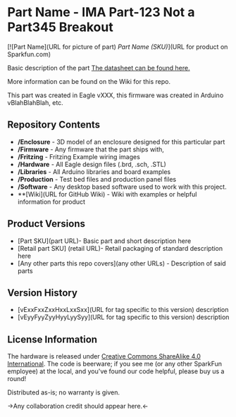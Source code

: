 Part Name - IMA Part-123 Not a Part345 Breakout
========================================

[![Part Name](URL for picture of part)
*Part Name (SKU)*](URL for product on Sparkfun.com)

Basic description of the part [The datasheet can be found here.](http://dlnmh9ip6v2uc.cloudfront.net/datasheets/Sensors/IMU/PS-MPU-9150A.pdf)

More information can be found on the Wiki for this repo. 

This part was created in Eagle vXXX, this firmware was created in Arduino vBlahBlahBlah, etc. 




Repository Contents
-------------------

* **/Enclosure** - 3D model of an enclosure designed for this particular part
* **/Firmware** - Any firmware that the part ships with, 
* **/Fritzing** - Fritzing Example wiring images
* **/Hardware** - All Eagle design files (.brd, .sch, .STL)
* **/Libraries** - All Arduino libraries and board examples
* **/Production** - Test bed files and production panel files
* **/Software** - Any desktop based software used to work with this project.
* **[Wiki](URL for GitHub Wiki) - Wiki with examples or helpful information for product

Product Versions
----------------
* [Part SKU](part URL)- Basic part and short description here
* [Retail part SKU] (retail URL)- Retail packaging of standard description here
* [Any other parts this repo covers](any other URLs) - Description of said parts

Version History
---------------
* [vExxFxxZxxHxxLxxSxx](URL for tag specific to this version) description 
* [vEyyFyyZyyHyyLyySyy](URL for tag specific to this version) description

License Information
-------------------
The hardware is released under [Creative Commons ShareAlike 4.0 International](https://creativecommons.org/licenses/by-sa/4.0/).
The code is beerware; if you see me (or any other SparkFun employee) at the local, and you've found our code helpful, please buy us a round!

Distributed as-is; no warranty is given.

->Any collaboration credit should appear here.<-
